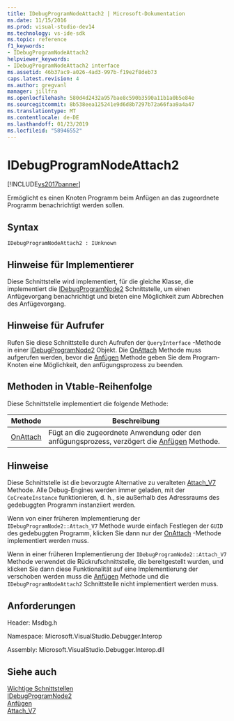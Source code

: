 ```yaml
---
title: IDebugProgramNodeAttach2 | Microsoft-Dokumentation
ms.date: 11/15/2016
ms.prod: visual-studio-dev14
ms.technology: vs-ide-sdk
ms.topic: reference
f1_keywords:
- IDebugProgramNodeAttach2
helpviewer_keywords:
- IDebugProgramNodeAttach2 interface
ms.assetid: 46b37ac9-a026-4ad3-997b-f19e2f8deb73
caps.latest.revision: 4
ms.author: gregvanl
manager: jillfra
ms.openlocfilehash: 580d4d2432a957bae8c590b3590a11b1a0b5e84e
ms.sourcegitcommit: 8b538eea125241e9d6d8b7297b72a66faa9a4a47
ms.translationtype: MT
ms.contentlocale: de-DE
ms.lasthandoff: 01/23/2019
ms.locfileid: "58946552"
---
```

# <a name="idebugprogramnodeattach2"></a>IDebugProgramNodeAttach2
[!INCLUDE[vs2017banner](../../../includes/vs2017banner.md)]

Ermöglicht es einen Knoten Programm beim Anfügen an das zugeordnete Programm benachrichtigt werden sollen.  
  
## <a name="syntax"></a>Syntax  
  
```  
IDebugProgramNodeAttach2 : IUnknown  
```  
  
## <a name="notes-for-implementers"></a>Hinweise für Implementierer  
 Diese Schnittstelle wird implementiert, für die gleiche Klasse, die implementiert die [IDebugProgramNode2](../../../extensibility/debugger/reference/idebugprogramnode2.md) Schnittstelle, um einen Anfügevorgang benachrichtigt und bieten eine Möglichkeit zum Abbrechen des Anfügevorgang.  
  
## <a name="notes-for-callers"></a>Hinweise für Aufrufer  
 Rufen Sie diese Schnittstelle durch Aufrufen der `QueryInterface` -Methode in einer [IDebugProgramNode2](../../../extensibility/debugger/reference/idebugprogramnode2.md) Objekt. Die [OnAttach](../../../extensibility/debugger/reference/idebugprogramnodeattach2-onattach.md) Methode muss aufgerufen werden, bevor die [Anfügen](../../../extensibility/debugger/reference/idebugengine2-attach.md) Methode geben Sie dem Program-Knoten eine Möglichkeit, den anfügungsprozess zu beenden.  
  
## <a name="methods-in-vtable-order"></a>Methoden in Vtable-Reihenfolge  
 Diese Schnittstelle implementiert die folgende Methode:  
  
|Methode|Beschreibung|  
|------------|-----------------|  
|[OnAttach](../../../extensibility/debugger/reference/idebugprogramnodeattach2-onattach.md)|Fügt an die zugeordnete Anwendung oder den anfügungsprozess, verzögert die [Anfügen](../../../extensibility/debugger/reference/idebugengine2-attach.md) Methode.|  
  
## <a name="remarks"></a>Hinweise  
 Diese Schnittstelle ist die bevorzugte Alternative zu veralteten [Attach_V7](../../../extensibility/debugger/reference/idebugprogramnode2-attach-v7.md) Methode. Alle Debug-Engines werden immer geladen, mit der `CoCreateInstance` funktionieren, d. h., sie außerhalb des Adressraums des gedebuggten Programm instanziiert werden.  
  
 Wenn von einer früheren Implementierung der `IDebugProgramNode2::Attach_V7` Methode wurde einfach Festlegen der `GUID` des gedebuggten Programm, klicken Sie dann nur der [OnAttach](../../../extensibility/debugger/reference/idebugprogramnodeattach2-onattach.md) -Methode implementiert werden muss.  
  
 Wenn in einer früheren Implementierung der `IDebugProgramNode2::Attach_V7` Methode verwendet die Rückrufschnittstelle, die bereitgestellt wurden, und klicken Sie dann diese Funktionalität auf eine Implementierung der verschoben werden muss die [Anfügen](../../../extensibility/debugger/reference/idebugengine2-attach.md) Methode und die `IDebugProgramNodeAttach2` Schnittstelle nicht implementiert werden muss.  
  
## <a name="requirements"></a>Anforderungen  
 Header: Msdbg.h  
  
 Namespace: Microsoft.VisualStudio.Debugger.Interop  
  
 Assembly: Microsoft.VisualStudio.Debugger.Interop.dll  
  
## <a name="see-also"></a>Siehe auch  
 [Wichtige Schnittstellen](../../../extensibility/debugger/reference/core-interfaces.md)   
 [IDebugProgramNode2](../../../extensibility/debugger/reference/idebugprogramnode2.md)   
 [Anfügen](../../../extensibility/debugger/reference/idebugengine2-attach.md)   
 [Attach_V7](../../../extensibility/debugger/reference/idebugprogramnode2-attach-v7.md)
